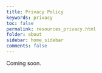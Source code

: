 ```yaml
---
title: Privacy Policy
keywords: privacy
toc: false
permalink: resources_privacy.html
folder: about
sidebar: home_sidebar
comments: false
---
```


Coming soon.

<!-- TODO: Privacy policy -->

